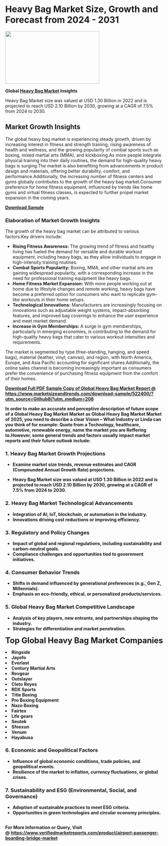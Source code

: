 <H1>Heavy Bag Market Size, Growth and Forecast from 2024 - 2031</H1><img class="aligncenter size-medium wp-image-584254" src="https://thirdeyenews.in/wp-content/uploads/2024/09/Global-Market-Research-300x168.jpeg" alt="" width="300" height="168" /><p><strong>Global&nbsp;<a href="https://www.marketsizeandtrends.com/download-sample/522400/?utm_source=Github8j?utm_medium=208">Heavy Bag Market</a> Insights</strong></p><p>Heavy Bag Market size was valued at USD 1.30 Billion in 2022 and is projected to reach USD 2.10 Billion by 2030, growing at a CAGR of 7.5% from 2024 to 2030.</p><p><h2>Market Growth Insights</h2> <p>The global heavy bag market is experiencing steady growth, driven by increasing interest in fitness and strength training, rising awareness of health and wellness, and the growing popularity of combat sports such as boxing, mixed martial arts (MMA), and kickboxing.As more people integrate physical training into their daily routines, the demand for high-quality heavy bags is surging.The market is also benefiting from advancements in product design and materials, offering better durability, comfort, and performance.Additionally, the increasing number of fitness centers and gyms globally contributes to the growth of the heavy bag market.Consumer preference for home fitness equipment, influenced by trends like home gyms and virtual fitness classes, is expected to further propel market expansion in the coming years.</p> <p><strong><a href="#">Download Sample</a></strong></p> <h3>Elaboration of Market Growth Insights</h3> <p>The growth of the heavy bag market can be attributed to various factors.Key drivers include:</p> <ul> <li><strong>Rising Fitness Awareness:</strong> The growing trend of fitness and healthy living has fueled the demand for versatile and durable workout equipment, including heavy bags, as they allow individuals to engage in high-intensity training routines.</li> <li><strong>Combat Sports Popularity:</strong> Boxing, MMA, and other martial arts are gaining widespread popularity, with a corresponding increase in the need for professional training equipment like heavy bags.</li> <li><strong>Home Fitness Market Expansion:</strong> With more people working out at home due to lifestyle changes and remote working, heavy bags have become a preferred option for consumers who want to replicate gym-like workouts in their home setups.</li> <li><strong>Technological Innovations:</strong> Manufacturers are increasingly focusing on innovations such as adjustable weight systems, impact-absorbing features, and improved bag coverings to enhance the user experience and meet market demand.</li> <li><strong>Increase in Gym Memberships:</strong> A surge in gym memberships, particularly in emerging economies, is contributing to the demand for high-quality heavy bags that cater to various workout intensities and requirements.</li> </ul> <p>The market is segmented by type (free-standing, hanging, and speed bags), material (leather, vinyl, canvas), and region, with North America, Europe, and Asia Pacific accounting for significant shares.Additionally, the online sales channel is becoming increasingly important as consumers prefer the convenience of purchasing fitness equipment from the comfort of their homes.</p> <p><strong><a href="#"></p><p><span class=""><strong>Download Full PDF Sample Copy of Global Heavy Bag Market Report</strong> @ <a href="https://www.marketsizeandtrends.com/download-sample/522400/?utm_source=Github8j?utm_medium=208" target="_blank">https://www.marketsizeandtrends.com/download-sample/522400/?utm_source=Github8j?utm_medium=208</a></span></p><p>In order to make an accurate and perceptive description of future scope of a Global&nbsp;Heavy Bag Market Market as Global&nbsp;Heavy Bag Market Market of 2025, you need to describe a clear Vision &ndash; What Industry or Linda can you think of for example: Quote from a Technology, healthcare, automotive, renewable energy, name the market you are Reffering to.However, some general trends and factors usually impact market reports and their future outlook include:</p><h3>1.&nbsp;<strong>Heavy Bag Market Growth Projections</strong></h3><ul><li>Examine market size trends, revenue estimates and CAGR (Compounded Annual Growth Rate) projections.</li><li><p>Heavy Bag Market size was valued at USD 1.30 Billion in 2022 and is projected to reach USD 2.10 Billion by 2030, growing at a CAGR of 7.5% from 2024 to 2030.</p></li></ul><h3>2.&nbsp;<strong>Heavy Bag Market Technological Advancements</strong></h3><ul><li>Integration of AI, IoT, blockchain, or automation in the industry.</li><li>Innovations driving cost reductions or improving efficiency.</li></ul><h3>3.&nbsp;<strong>Regulatory and Policy Changes</strong></h3><ul><li>Impact of global and regional regulations, including sustainability and carbon-neutral goals.</li><li>Compliance challenges and opportunities tied to government initiatives.</li></ul><h3>4.&nbsp;<strong>Consumer Behavior Trends</strong></h3><ul><li>Shifts in demand influenced by generational preferences (e.g., Gen Z, Millennials).</li><li>Emphasis on eco-friendly, ethical, or personalized products/services.</li></ul><h3>5.&nbsp;<strong>Global Heavy Bag Market Competitive Landscape</strong></h3><ul><li>Analysis of key players, new entrants, and partnerships shaping the industry.</li><li>Strategies for differentiation and market penetration.</li></ul><p data-pm-slice="1 1 []"><span style="color: inherit; font-family: inherit; font-size: 25px;">Top Global Heavy Bag Market Companies</span></p><div class="" data-test-id=""><p><li>Ringside</li><li> Jayefo</li><li> Everlast</li><li> Century Martial Arts</li><li> Revgear</li><li> Outslayer</li><li> Cleto Reyes</li><li> RDX Sports</li><li> Title Boxing</li><li> Pro Boxing Equipment</li><li> Nazo Boxing</li><li> Fairtex</li><li> Life gears</li><li> Seutek</li><li> Sfeexun</li><li> Venum</li><li> Hayabusa</li></p></div><h3>6.&nbsp;<strong>Economic and Geopolitical Factors</strong></h3><ul><li>Influence of global economic conditions, trade policies, and geopolitical events.</li><li>Resilience of the market to inflation, currency fluctuations, or global crises.</li></ul><h3>7.&nbsp;<strong>Sustainability and ESG (Environmental, Social, and Governance)</strong></h3><ul><li>Adoption of sustainable practices to meet ESG criteria.</li><li>Opportunities in green technologies and circular economy principles.</li></ul><h2><strong style="font-size: 14px;">For More Information or Query, Visit @&nbsp;</strong><a style="background-color: #ffffff; font-size: 14px;" href="https://www.marketsizeandtrends.com/report/heavy-bag-market/" target="_blank">https://www.verifiedmarketreports.com/product/airport-passenger-boarding-bridge-market</a></h2>